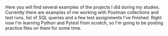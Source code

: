 Here you will find several examples of the projects I did during my studies.
Currently there are examples of me working with Postman collections and test runs, list of SQL queries and a few test assignments I've finished.
Right now I'm learning Python and Pytest from scratch, so I'm going to be posting practice files on them for some time.
